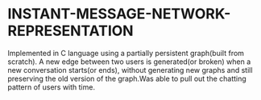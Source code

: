 # INSTANT-MESSAGE-NETWORK-REPRESENTATION
Implemented in C language using a partially persistent graph(built from scratch). A new edge between two users is generated(or broken) when a new conversation starts(or ends), without generating new graphs and still preserving the old version of the graph.Was able to pull out the chatting pattern of users with time.
